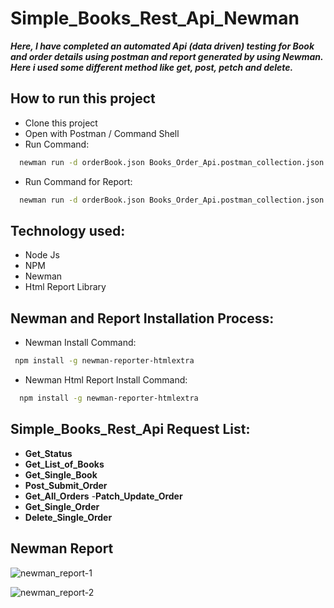 
# Simple_Books_Rest_Api_Newman

<i><b>Here, I have completed an automated Api (data driven) testing for Book and order details using postman and report generated by using Newman. Here i used some different method like get, post, petch and delete. </b></i>

## How to run this project


- Clone this project
- Open with Postman / Command Shell
- Run Command:





```bash
  newman run -d orderBook.json Books_Order_Api.postman_collection.json -e Books_Env.postman_environment.json
```
- Run Command for Report:

```bash
  newman run -d orderBook.json Books_Order_Api.postman_collection.json -e Books_Env.postman_environment.json -r cli,htmlextra
```

## Technology used:


- Node Js
- NPM
- Newman
- Html Report Library


## Newman and Report Installation Process:

- Newman Install Command:
```bash
 npm install -g newman-reporter-htmlextra
```
- Newman Html Report Install Command:

```bash
  npm install -g newman-reporter-htmlextra
```


## Simple_Books_Rest_Api Request List:

- <b>Get_Status </b>
- <b>Get_List_of_Books </b>
- <b>Get_Single_Book</b>
- <b>Post_Submit_Order</b>
- <b>Get_All_Orders</b>
-<b>Patch_Update_Order</b>
- <b>Get_Single_Order</b>
- <b>Delete_Single_Order</b>


## Newman Report

![newman_report-1](https://user-images.githubusercontent.com/20767815/232277504-5f40a28b-ec04-4342-a619-cb5d284cb0c3.png)

![newman_report-2](https://user-images.githubusercontent.com/20767815/232277514-418a2744-e7f6-415a-b9d1-92e1c669bffd.png)
